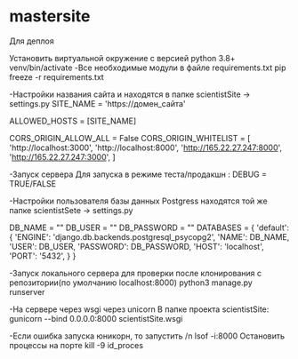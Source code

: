 # mastersite
Для деплоя

Установить виртуальной окружение с версией python 3.8+
venv/bin/activate
-Все необходимые модули в файле requirements.txt pip freeze -r requirements.txt

-Настройки названия сайта и находятся в папке 
scientistSite -> settings.py
SITE_NAME = 'https://домен_сайта'

ALLOWED_HOSTS = [SITE_NAME]

CORS_ORIGIN_ALLOW_ALL = False
CORS_ORIGIN_WHITELIST = [
      'http://localhost:3000',
        'http://localhost:8000',
        'http://165.22.27.247:8000',
        'http://165.22.27.247:3000',
]

-Запуск сервера Для запуска в режиме теста/продакшн : DEBUG = TRUE/FALSE

-Настройки пользователя базы данных Postgress находятся той же папке
scientistSete -> settings.py

DB_NAME = ""
DB_USER = ""
DB_PASSWORD = ""
DATABASES = {
    'default': {
        'ENGINE': 'django.db.backends.postgresql_psycopg2',
        'NAME': DB_NAME,
        'USER': DB_USER,
        'PASSWORD': DB_PASSWORD,
        'HOST': 'localhost',
        'PORT': '5432',
    }
}

-Запуск локального сервера для проверки после клонирования с репозитории(по умолчанию localhost:8000) python3 manage.py runserver

-На сервере через wsgi через unicorn
В папке проекта scientistSite:
gunicorn --bind 0.0.0.0:8000 scientistSite.wsgi

-Если ошибка запуска юникорн, то запустить /n
lsof -i:8000
Остановить процессы на порте
kill -9 id_proces





